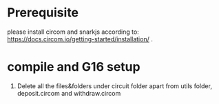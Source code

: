 # Prerequisite 
please install circom and snarkjs according to: https://docs.circom.io/getting-started/installation/ .

# compile and G16 setup
1. Delete all the files&folders under circuit folder apart from utils folder, deposit.circom and withdraw.circom
